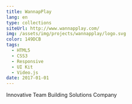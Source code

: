 ```yaml
---
title: WannapPlay
lang: en
type: collections
siteUrl: http://www.wannapplay.com/
img: /assets/img/projects/wannapplay/logo.svg
color: 149DCB
tags:
  - HTML5
  - CSS3
  - Responsive
  - UI Kit
  - Video.js
date: 2017-01-01
---
```


Innovative Team Building Solutions Company
